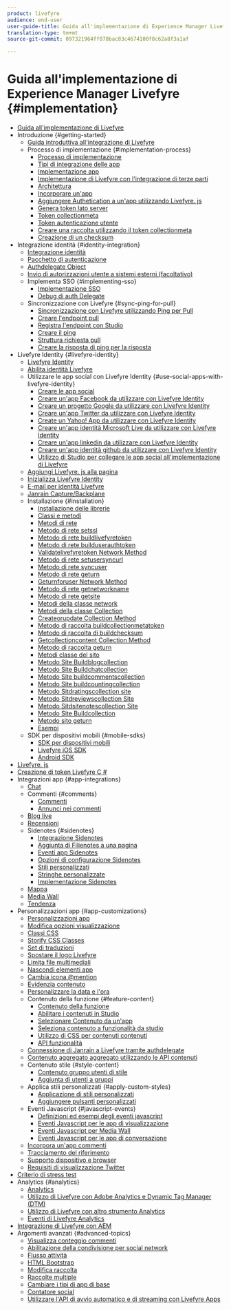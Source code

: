 ```yaml
---
product: livefyre
audience: end-user
user-guide-title: Guida all'implementazione di Experience Manager Livefyre
translation-type: tm+mt
source-git-commit: 097321964ff078bac83c4674100f8c62a8f3a1af

---
```



# Guida all&#39;implementazione di Experience Manager Livefyre {#implementation}

+ [Guida all&#39;implementazione di Livefyre](home.md)
+ Introduzione {#getting-started}
   + [Guida introduttiva all&#39;integrazione di Livefyre](c-getting-started/c-getting-started.md)
   + Processo di implementazione {#implementation-process}
      + [Processo di implementazione](c-getting-started/c-implementation-process/c-implementation-process.md)
      + [Tipi di integrazione delle app](c-getting-started/c-implementation-process/c-app-integration-types.md)
      + [Implementazione app](c-getting-started/designer-app-implementation.md)
      + [Implementazione di Livefyre con l&#39;integrazione di terze parti](c-app-integrations/implement-livefyre-3rd-party.md)
      + [Architettura](c-getting-started/c-implementation-process/c-architecture.md)
      + [Incorporare un&#39;app](c-getting-started/c-implementation-process/c-using-livefyre.js-to-create-customize-and-use-apps-on-your-site.md)
      + [Aggiungere Authetication a un&#39;app utilizzando Livefyre. js](c-getting-started/c-implementation-process/c-add-authetication-to-an-app-using-livefyre.js.md)
      + [Genera token lato server](c-getting-started/c-implementation-process/c-build-server-side-tokens.md)
      + [Token collectionmeta](c-getting-started/c-implementation-process/c-collectionmeta-tokent.md)
      + [Token autenticazione utente](c-getting-started/c-implementation-process/c-user-auth-token.md)
      + [Creare una raccolta utilizzando il token collectionmeta](t-create-a-collectionmeta-token.md)
      + [Creazione di un checksum](c-creating-a-checksum.md)
+ Integrazione identità {#identity-integration}
   + [Integrazione identità](t-about-identity-integration/t-about-identity-integration.md)
   + [Pacchetto di autenticazione](t-about-identity-integration/c-authorization-package.md)
   + [Authdelegate Object](t-about-identity-integration/c-building-an-auth-delegate.md)
   + [Invio di autorizzazioni utente a sistemi esterni (facoltativo)](t-about-identity-integration/c-posting-user-permissions-to-external-systems.md)
   + Implementa SSO {#implementing-sso}
      + [Implementazione SSO](t-about-identity-integration/c-implementing-sso/c-implementing-sso.md)
      + [Debug di auth Delegate](t-about-identity-integration/c-implementing-sso/c-debugging-auth.md)
   + Sincronizzazione con Livefyre {#sync-ping-for-pull}
      + [Sincronizzazione con Livefyre utilizzando Ping per Pull](t-about-identity-integration/t-sync-with-livefyre-using-ping-for-pull/t-sync-with-livefyre-using-ping-for-pull.md)
      + [Creare l&#39;endpoint pull](t-about-identity-integration/t-sync-with-livefyre-using-ping-for-pull/t-build-the-pull-endpoint.md)
      + [Registra l&#39;endpoint con Studio](t-about-identity-integration/t-sync-with-livefyre-using-ping-for-pull/c-register-the-endpoint-with-studio.md)
      + [Creare il ping](t-about-identity-integration/t-sync-with-livefyre-using-ping-for-pull/t-build-the-ping.md)
      + [Struttura richiesta pull](t-about-identity-integration/t-sync-with-livefyre-using-ping-for-pull/t-pull-request-structure.md)
      + [Creare la risposta di ping per la risposta](t-about-identity-integration/t-sync-with-livefyre-using-ping-for-pull/c-build-the-ping-for-pull-response.md)
+ Livefyre Identity {#livefyre-identity}
   + [Livefyre Identity](c-livefyre-identity-comp/c-livefyre-identity-comp.md)
   + [Abilita identità Livefyre](c-livefyre-identity-comp/t-enable-livefyre-identity.md)
   + Utilizzare le app social con Livefyre Identity {#use-social-apps-with-livefyre-identity}
      + [Creare le app social](c-livefyre-identity-comp/t-create-your-social-apps.md)
      + [Creare un&#39;app Facebook da utilizzare con Livefyre Identity](c-livefyre-identity-comp/t-create-a-facebook-app-for-use-with-livefyre-identity.md)
      + [Creare un progetto Google da utilizzare con Livefyre Identity](c-livefyre-identity-comp/t-create-a-google-project-for-use-with-livefyre-identity.md)
      + [Creare un&#39;app Twitter da utilizzare con Livefyre Identity](c-livefyre-identity-comp/t-create-a-twitter-app-for-use-with-livefyre-identity.md)
      + [Create un Yahoo! App da utilizzare con Livefyre Identity](c-livefyre-identity-comp/t-create-a-yahoo-app-for-use-with-livefyre-identity.md)
      + [Creare un&#39;app identità Microsoft Live da utilizzare con Livefyre Identity](c-livefyre-identity-comp/t-create-a-microsoft-live-id-app-for-use-with-livefyre-identity.md)
      + [Creare un&#39;app linkedin da utilizzare con Livefyre Identity](c-livefyre-identity-comp/t-create-a-linkedin-app-for-use-with-livefyre-identity.md)
      + [Creare un&#39;app identità github da utilizzare con Livefyre Identity](c-livefyre-identity-comp/c-create-a-github-identity.md)
      + [Utilizzo di Studio per collegare le app social all&#39;implementazione di Livefyre](c-livefyre-identity-comp/t-using-studio-to-connect-your-social-apps-to-your-livefyre-implementation.md)
   + [Aggiungi Livefyre. js alla pagina](c-livefyre-identity-comp/t-add-livefyre.js-to-the-page.md)
   + [Inizializza Livefyre Identity](c-livefyre-identity-comp/t-initialize-livefyre-identity.md)
   + [E-mail per identità Livefyre](c-livefyre-identity-comp/c-emails-for-livefyre-identity.md)
   + [Janrain Capture/Backplane](c-livefyre-identity-comp/c-janrain-capture-backplane-comp.md)
   + Installazione {#installation}
      + [Installazione delle librerie](c-installing-libraries/c-installing-libraries.md)
      + [Classi e metodi](c-installing-libraries/c-methods-livefyre.md)
      + [Metodi di rete](c-installing-libraries/c-network-methods.md)
      + [Metodo di rete setssl](c-installing-libraries/r-setssl-method.md)
      + [Metodo di rete buildlivefyretoken](c-installing-libraries/r-buildlivefyretoken-method.md)
      + [Metodo di rete builduserauthtoken](c-installing-libraries/r-builduserauthtoken-method.md)
      + [Validatelivefyretoken Network Method](c-installing-libraries/c-validatelivefyretoken-network-method.md)
      + [Metodo di rete setusersyncurl](c-installing-libraries/r-setusersyncurl-method.md)
      + [Metodo di rete syncuser](c-installing-libraries/r-syncuser-method.md)
      + [Metodo di rete geturn](c-installing-libraries/r-geturn-method.md)
      + [Geturnforuser Network Method](c-installing-libraries/r-geturnforuser-method.md)
      + [Metodo di rete getnetworkname](c-installing-libraries/r-getnetworkname-method.md)
      + [Metodo di rete getsite](c-installing-libraries/r-getsite-method.md)
      + [Metodi della classe network](c-installing-libraries/c-network-class-methods.md)
      + [Metodi della classe Collection](c-installing-libraries/c-collection-methods.md)
      + [Createorupdate Collection Method](c-installing-libraries/r-createorupdate-collection-method.md)
      + [Metodo di raccolta buildcollectionmetatoken](c-installing-libraries/r-buildcollectionmetatoken-collection-method.md)
      + [Metodo di raccolta di buildchecksum](c-installing-libraries/r-buildchecksum-collection-method.md)
      + [Getcollectioncontent Collection Method](c-installing-libraries/t-getcollectioncontent-collection-method.md)
      + [Metodo di raccolta geturn](c-installing-libraries/r-geturn-collection-method.md)
      + [Metodi classe del sito](c-installing-libraries/c-site-methods.md)
      + [Metodo Site Buildblogcollection](c-installing-libraries/r-buildblogcollection-site-method.md)
      + [Metodo Site Buildchatcollection](c-installing-libraries/r-buildchatcollection-site-method.md)
      + [Metodo Site buildcommentscollection](c-installing-libraries/r-buildcommentscollection-site-method.md)
      + [Metodo Site buildcountingcollection](c-installing-libraries/r-buildcountingcollection-site-method.md)
      + [Metodo Sitdratingscollection site](c-installing-libraries/r-buildratingscollection-site-method.md)
      + [Metodo Sitdreviewscollection Site](c-installing-libraries/r-buildreviewscollection-site-method.md)
      + [Metodo Sitdsitenotescollection Site](c-installing-libraries/r-buildsitenotescollection-site-method.md)
      + [Metodo Site Buildcollection](c-installing-libraries/r-buildcollection-site-method.md)
      + [Metodo sito geturn](c-installing-libraries/r-geturn-site-method.md)
      + [Esempi](c-installing-libraries/c-libraries-examples.md)
   + SDK per dispositivi mobili {#mobile-sdks}
      + [SDK per dispositivi mobili](c-mobile-sdks/c-mobile-sdks.md)
      + [Livefyre iOS SDK](c-mobile-sdks/c-livefyre-ios-sdk.md)
      + [Android SDK](c-mobile-sdks/c-android-sdk.md)
+ [Livefyre. js](c-livefyre.js.md)
+ [Creazione di token Livefyre C #](c-creating-livefyre-tokens-c-.md)
+ Integrazioni app {#app-integrations}
   + [Chat](c-app-integrations/c-app-integratios-chat.md)
   + Commenti {#comments}
      + [Commenti](c-app-integrations/c-comments-integration/c-comments-integration.md)
      + [Annunci nei commenti](c-app-integrations/c-comments-integration/c-ads-in-comments-integration.md)
   + [Blog live](c-app-integrations/c-live-blog-integration.md)
   + [Recensioni](c-app-integrations/c-reviews-integration.md)
   + Sidenotes {#sidenotes}
      + [Integrazione Sidenotes](c-app-integrations/c-sidenotes-integration/r-sidenotes-integration.md)
      + [Aggiunta di Filienotes a una pagina](c-app-integrations/c-sidenotes-integration/r-adding-sidenotes-to-a-page.md)
      + [Eventi app Sidenotes](c-app-integrations/c-sidenotes-integration/r-app-events.md)
      + [Opzioni di configurazione Sidenotes](c-app-integrations/c-sidenotes-integration/r-configuration-options.md)
      + [Stili personalizzati](c-app-integrations/c-sidenotes-integration/r-custom-styles.md)
      + [Stringhe personalizzate](c-app-integrations/c-sidenotes-integration/r-custom-strings.md)
      + [Implementazione Sidenotes](c-app-integrations/c-sidenotes-integration/r-sidenotes-implementation.md)
   + [Mappa](c-app-integrations/c-map-integration.md)
   + [Media Wall](c-app-integrations/c-media-wall-integration.md)
   + [Tendenza](c-app-integrations/c-trending-integration.md)
+ Personalizzazioni app {#app-customizations}
   + [Personalizzazioni app](c-app-customizations/c-app-customizations.md)
   + [Modifica opzioni visualizzazione](c-app-customizations/c-change-display-options.md)
   + [Classi CSS](c-app-customizations/c-css-classes.md)
   + [Storify CSS Classes](c-app-customizations/c-storify-css-classes.md)
   + [Set di traduzioni](c-app-customizations/c-translation-sets.md)
   + [Spostare il logo Livefyre](c-app-customizations/c-move-the-livefyre-logo.md)
   + [Limita file multimediali](c-app-customizations/c-restrict-media.md)
   + [Nascondi elementi app](c-app-customizations/c-hide-app-elements.md)
   + [Cambia icona @mention](c-app-customizations/c-change-mention-icon.md)
   + [Evidenzia contenuto](c-app-customizations/c-highlight-content.md)
   + [Personalizzare la data e l&#39;ora](c-app-customizations/c-date-time-stamp.md)
   + Contenuto della funzione {#feature-content}
      + [Contenuto della funzione](c-app-customizations/t-feature-content.md)
      + [Abilitare i contenuti in Studio](c-app-customizations/t-enable-featuring-content-in-studio.md)
      + [Selezionare Contenuto da un&#39;app](c-app-customizations/t-select-content-to-feature.md)
      + [Seleziona contenuto a funzionalità da studio](c-app-customizations/t-select-content-to-feature-from-studio.md)
      + [Utilizzo di CSS per contenuti contenuti](c-app-customizations/c-use-css-to-style-featured-content.md)
      + [API funzionalità](c-app-customizations/c-feature-apis.md)
   + [Connessione di Janrain a Livefyre tramite authdelegate](c-app-customizations/c-connecting-janrain-to-livefyre-using-authdelegate.md)
   + [Contenuto aggregato aggregato utilizzando le API contenuti](c-app-customizations/c-aggregated-featured-content-using-the-featured-apis.md)
   + Contenuto stile {#style-content}
      + [Contenuto gruppo utenti di stile](c-app-customizations/c-style-user-group-content.md)
      + [Aggiunta di utenti a gruppi](c-app-customizations/c-adding-users-to-groups.md)
   + Applica stili personalizzati {#apply-custom-styles}
      + [Applicazione di stili personalizzati](c-app-customizations/c-applying-custom-styles-.md)
      + [Aggiungere pulsanti personalizzati](c-app-customizations/t-add-custom-buttons.md)
   + Eventi Javascript {#javascript-events}
      + [Definizioni ed esempi degli eventi javascript](c-app-customizations/c-javascript-events.md)
      + [Eventi Javascript per le app di visualizzazione](c-app-customizations/c-javascript-events-for-visualization-apps.md)
      + [Eventi Javascript per Media Wall](c-app-customizations/c-javascript-events-media-wall.md)
      + [Eventi Javascript per le app di conversazione](c-app-customizations/c-javascript-events-for-conversation-apps.md)
   + [Incorpora un&#39;app commenti](c-app-customizations/c-embed-a-comments-app.md)
   + [Tracciamento del riferimento](c-app-customizations/c-referral-tracking.md)
   + [Supporto dispositivo e browser](c-app-customizations/c-device-and-browser-support.md)
   + [Requisiti di visualizzazione Twitter](c-app-customizations/c-twitter-display-requirements.md)
+ [Criterio di stress test](c-stress-test-policy.md)
+ Analytics {#analytics}
   + [Analytics](livefyre-analytics/livefyre-analytics.md)
   + [Utilizzo di Livefyre con Adobe Analytics e Dynamic Tag Manager (DTM)](livefyre-analytics/c-use-livefyre-with-adobe-analytics.md)
   + [Utilizzo di Livefyre con altro strumento Analytics](livefyre-analytics/c-livefyre-analytics.md)
   + [Eventi di Livefyre Analytics](livefyre-analytics/c-livefyre-analytics-events.md)
+ [Integrazione di Livefyre con AEM](c-livefyre-aem-integration.md)
+ Argomenti avanzati {#advanced-topics}
   + [Visualizza conteggio commenti](c-advanced-topics/t-display-comment-count.md)
   + [Abilitazione della condivisione per social network](c-advanced-topics/c-enabling-social-sharing.md)
   + [Flusso attività](c-advanced-topics/c-activity-stream.md)
   + [HTML Bootstrap](c-advanced-topics/c-bootstrap-html.md)
   + [Modifica raccolta](c-advanced-topics/c-change-collection.md)
   + [Raccolte multiple](c-advanced-topics/c-multiple-collections.md)
   + [Cambiare i tipi di app di base](c-advanced-topics/c-switch-core-app-types.md)
   + [Contatore social](c-advanced-topics/c-social-counter.md)
   + [Utilizzare l&#39;API di avvio automatico e di streaming con Livefyre Apps](c-advanced-topics/bootstrap-stream-api.md)
